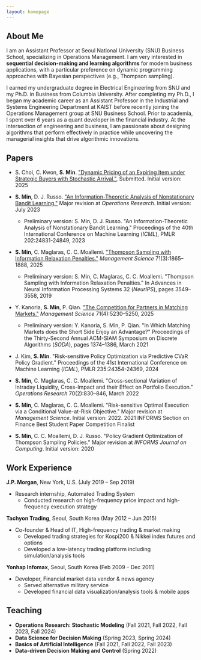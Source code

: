 ```yaml
---
layout: homepage
---
```


## About Me

I am an Assistant Professor at Seoul National University (SNU) Business School, specializing in Operations Management. I am very interested in **sequential decision-making and learning algorithms** for modern business applications, with a particular preference on dynamic programming approaches with Bayesian perspectives (e.g., Thompson sampling).

I earned my undergraduate degree in Electrical Engineering from SNU and my Ph.D. in Business from Columbia University. After completing my Ph.D., I began my academic career as an Assistant Professor in the Industrial and Systems Engineering Department at KAIST before recently joining the Operations Management group at SNU Business School. Prior to academia, I spent over 6 years as a quant developer in the financial industry. At the intersection of engineering and business, I am passionate about designing algorithms that perform effectively in practice while uncovering the managerial insights that drive algorithmic innovations.



## Papers

- S. Choi, C. Kwon, **S. Min**. <a href="https://arxiv.org/abs/2509.24720">"Dynamic Pricing of an Expiring Item under Strategic Buyers with Stochastic Arrival."</a>, Submitted. Initial version: 2025

- **S. Min**, D. J. Russo. <a href="https://arxiv.org/abs/2302.04452">"An Information-Theoretic Analysis of Nonstationary Bandit Learning."</a> Major revision at *Operations Research*. Initial version: July 2023
  - Preliminary version: S. Min, D. J. Russo. "An Information-Theoretic Analysis of Nonstationary Bandit Learning." Proceedings of the 40th International Conference on Machine Learning (*ICML*), PMLR 202:24831-24849, 2023

- **S. Min**, C. Maglaras, C. C. Moallemi. <a href="https://pubsonline.informs.org/doi/10.1287/mnsc.2020.01396">"Thompson Sampling with Information Relaxation Penalties."</a> *Management Science*  71(3):1865–1888, 2025
  - Preliminary version: S. Min, C. Maglaras, C. C. Moallemi. "Thompson Sampling with Information Relaxation Penalties." In Advances in Neural Information Processing Systems 32 (*NeurIPS*), pages 3549–3558, 2019

- Y. Kanoria, **S. Min**, P. Qian. <a href="https://pubsonline.informs.org/doi/10.1287/mnsc.2023.00064">"The Competition for Partners in Matching Markets."</a> *Management Science* 71(4):5230–5250, 2025
  - Preliminary version: Y. Kanoria, S. Min, P. Qian. "In Which Matching Markets does the Short Side Enjoy an Advantage?" Proceedings of the Thirty-Second Annual ACM-SIAM Symposium on Discrete Algorithms (*SODA*), pages 1374–1386, March 2021

- J. Kim, **S. Min**. "Risk-sensitive Policy Optimization via Predictive CVaR Policy Gradient." Proceedings of the 41st International Conference on Machine Learning (*ICML*), PMLR 235:24354-24369, 2024

- **S. Min**, C. Maglaras, C. C. Moallemi. "Cross-sectional Variation of Intraday Liquidity, Cross-Impact and their Effect on Portfolio Execution." *Operations Research* 70(2):830–846, March 2022

- **S. Min**, C. Maglaras, C. C. Moallemi. "Risk-sensitive Optimal Execution via a Conditional Value-at-Risk Objective." Major revision at *Management Science*. Initial version: 2022. 2021 INFORMS Section on Finance Best Student Paper Competition Finalist

- **S. Min**, C. C. Moallemi, D. J. Russo. "Policy Gradient Optimization of Thompson Sampling Policies." Major revision at *INFORMS Journal on Computing*. Initial version: 2020


## Work Experience

**J.P. Morgan**, New York, U.S. (July 2019 – Sep 2019)

- Research internship, Automated Trading System
  - Conducted research on high-frequency price impact and high-frequency execution strategy

**Tachyon Trading**, Seoul, South Korea (May 2012 – Jun 2015)

- Co-founder & Head of IT, High-frequency trading & market making
  - Developed trading strategies for Kospi200 & Nikkei index futures and options
  - Developed a low-latency trading platform including simulation/analysis tools

**Yonhap Infomax**, Seoul, South Korea (Feb 2009 – Dec 2011)

- Developer, Financial market data vendor & news agency
  - Served alternative military service
  - Developed financial data visualization/analysis tools & mobile apps


## Teaching

- **Operations Research: Stochastic Modeling** (Fall 2021, Fall 2022, Fall 2023, Fall 2024)
- **Data Science for Decision Making** (Spring 2023, Spring 2024)
- **Basics of Artificial Intelligence** (Fall 2021, Fall 2022, Fall 2023)
- **Data-driven Decision Making and Control** (Spring 2022)
